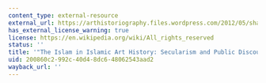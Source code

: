 ```yaml
---
content_type: external-resource
external_url: https://arthistoriography.files.wordpress.com/2012/05/shaw1.pdf
has_external_license_warning: true
license: https://en.wikipedia.org/wiki/All_rights_reserved
status: ''
title: '"The Islam in Islamic Art History: Secularism and Public Discourse." (PDF)'
uid: 200860c2-992c-40d4-8dc6-48062543aad2
wayback_url: ''
---
```


